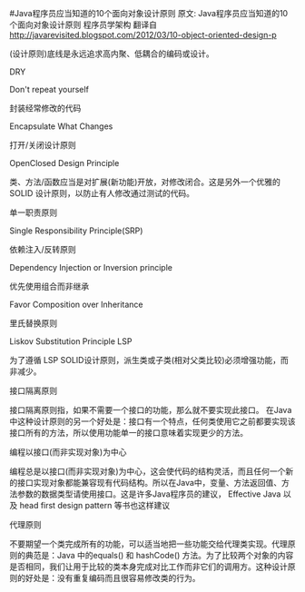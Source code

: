 #Java程序员应当知道的10个面向对象设计原则
原文: Java程序员应当知道的10个面向对象设计原则
程序员学架构 翻译自 http://javarevisited.blogspot.com/2012/03/10-object-oriented-design-p


(设计原则)底线是永远追求高内聚、低耦合的编码或设计。

DRY

Don't repeat yourself

封装经常修改的代码

Encapsulate What Changes

打开/关闭设计原则

OpenClosed Design Principle


类、方法/函数应当是对扩展(新功能)开放，对修改闭合。这是另外一个优雅的SOLID 设计原则，以防止有人修改通过测试的代码。

单一职责原则

Single Responsibility Principle(SRP)

依赖注入/反转原则

Dependency Injection or Inversion principle

优先使用组合而非继承

Favor Composition over Inheritance

里氏替换原则

Liskov Substitution Principle LSP

为了遵循 LSP SOLID设计原则，派生类或子类(相对父类比较)必须增强功能，而非减少。

接口隔离原则

接口隔离原则指，如果不需要一个接口的功能，那么就不要实现此接口。
在Java中这种设计原则的另一个好处是：接口有一个特点，任何类使用它之前都要实现该接口所有的方法，所以使用功能单一的接口意味着实现更少的方法。

编程以接口(而非实现对象)为中心

编程总是以接口(而非实现对象)为中心，这会使代码的结构灵活，而且任何一个新的接口实现对象都能兼容现有代码结构。所以在Java中，变量、方法返回值、方法参数的数据类型请使用接口。这是许多Java程序员的建议， Effective Java 以及 head first design pattern 等书也这样建议

代理原则

不要期望一个类完成所有的功能，可以适当地把一些功能交给代理类实现。代理原则的典范是：Java 中的equals() 和 hashCode() 方法。为了比较两个对象的内容是否相同，我们让用于比较的类本身完成对比工作而非它们的调用方。这种设计原则的好处是：没有重复编码而且很容易修改类的行为。
